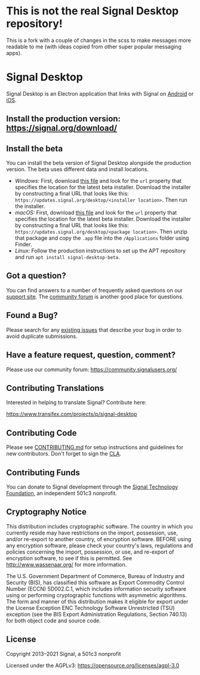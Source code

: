 <!-- Copyright 2014-2020 Signal Messenger, LLC -->
<!-- SPDX-License-Identifier: AGPL-3.0-only -->

# This is not the real Signal Desktop repository!

This is a fork with a couple of changes in the scss to make messages more readable to me (with ideas copied from other super popular messaging apps).

# Signal Desktop

Signal Desktop is an Electron application that links with Signal
on [Android](https://github.com/signalapp/Signal-Android)
or [iOS](https://github.com/signalapp/Signal-iOS).

## Install the production version: https://signal.org/download/

## Install the beta

You can install the beta version of Signal Desktop alongside the production version. The beta uses different data and install locations.

- _Windows:_ First, download [this file](https://updates.signal.org/desktop/beta.yml) and look for the `url` property that specifies the location for the latest beta installer. Download the installer by constructing a final URL that looks like this: `https://updates.signal.org/desktop/<installer location>`. Then run the installer.
- _macOS:_ First, download [this file](https://updates.signal.org/desktop/beta-mac.yml) and look for the `url` property that specifies the location for the latest beta installer. Download the installer by constructing a final URL that looks like this: `https://updates.signal.org/desktop/<package location>`. Then unzip that package and copy the `.app` file into the `/Applications` folder using Finder.
- _Linux:_ Follow the production instructions to set up the APT repository and run `apt install signal-desktop-beta`.

## Got a question?

You can find answers to a number of frequently asked questions on our [support site](https://support.signal.org/).
The [community forum](https://community.signalusers.org/) is another good place for questions.

## Found a Bug?

Please search for any [existing issues](https://github.com/signalapp/Signal-Desktop/issues) that describe your bug in order to avoid duplicate submissions.

## Have a feature request, question, comment?

Please use our community forum: https://community.signalusers.org/

## Contributing Translations

Interested in helping to translate Signal? Contribute here:

https://www.transifex.com/projects/p/signal-desktop

## Contributing Code

Please see [CONTRIBUTING.md](https://github.com/signalapp/Signal-Desktop/blob/master/CONTRIBUTING.md)
for setup instructions and guidelines for new contributors. Don't forget to sign the [CLA](https://signal.org/cla/).

## Contributing Funds

You can donate to Signal development through the [Signal Technology Foundation](https://signal.org/donate), an independent 501c3 nonprofit.

## Cryptography Notice

This distribution includes cryptographic software. The country in which you currently reside may have restrictions on the import, possession, use, and/or re-export to another country, of encryption software.
BEFORE using any encryption software, please check your country's laws, regulations and policies concerning the import, possession, or use, and re-export of encryption software, to see if this is permitted.
See <http://www.wassenaar.org/> for more information.

The U.S. Government Department of Commerce, Bureau of Industry and Security (BIS), has classified this software as Export Commodity Control Number (ECCN) 5D002.C.1, which includes information security software using or performing cryptographic functions with asymmetric algorithms.
The form and manner of this distribution makes it eligible for export under the License Exception ENC Technology Software Unrestricted (TSU) exception (see the BIS Export Administration Regulations, Section 740.13) for both object code and source code.

## License

Copyright 2013–2021 Signal, a 501c3 nonprofit

Licensed under the AGPLv3: https://opensource.org/licenses/agpl-3.0
